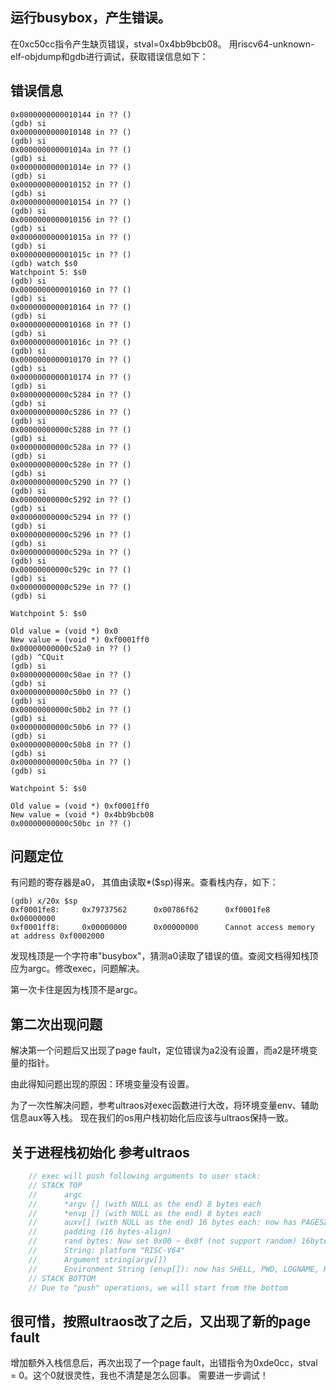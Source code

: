## 运行busybox，产生错误。

在0xc50cc指令产生缺页错误，stval=0x4bb9bcb08。
用riscv64-unknown-elf-objdump和gdb进行调试，获取错误信息如下：

## 错误信息

```
0x0000000000010144 in ?? ()
(gdb) si
0x0000000000010148 in ?? ()
(gdb) si
0x000000000001014a in ?? ()
(gdb) si
0x000000000001014e in ?? ()
(gdb) si
0x0000000000010152 in ?? ()
(gdb) si
0x0000000000010154 in ?? ()
(gdb) si
0x0000000000010156 in ?? ()
(gdb) si
0x000000000001015a in ?? ()
(gdb) si
0x000000000001015c in ?? ()
(gdb) watch $s0
Watchpoint 5: $s0
(gdb) si
0x0000000000010160 in ?? ()
(gdb) si
0x0000000000010164 in ?? ()
(gdb) si
0x0000000000010168 in ?? ()
(gdb) si
0x000000000001016c in ?? ()
(gdb) si
0x0000000000010170 in ?? ()
(gdb) si
0x0000000000010174 in ?? ()
(gdb) si
0x00000000000c5284 in ?? ()
(gdb) si
0x00000000000c5286 in ?? ()
(gdb) si
0x00000000000c5288 in ?? ()
(gdb) si
0x00000000000c528a in ?? ()
(gdb) si
0x00000000000c528e in ?? ()
(gdb) si
0x00000000000c5290 in ?? ()
(gdb) si
0x00000000000c5292 in ?? ()
(gdb) si
0x00000000000c5294 in ?? ()
(gdb) si
0x00000000000c5296 in ?? ()
(gdb) si
0x00000000000c529a in ?? ()
(gdb) si
0x00000000000c529c in ?? ()
(gdb) si
0x00000000000c529e in ?? ()
(gdb) si

Watchpoint 5: $s0

Old value = (void *) 0x0
New value = (void *) 0xf0001ff0
0x00000000000c52a0 in ?? ()
(gdb) ^CQuit
(gdb) si
0x00000000000c50ae in ?? ()
(gdb) si
0x00000000000c50b0 in ?? ()
(gdb) si
0x00000000000c50b2 in ?? ()
(gdb) si
0x00000000000c50b6 in ?? ()
(gdb) si
0x00000000000c50b8 in ?? ()
(gdb) si
0x00000000000c50ba in ?? ()
(gdb) si

Watchpoint 5: $s0

Old value = (void *) 0xf0001ff0
New value = (void *) 0x4bb9bcb08
0x00000000000c50bc in ?? ()
```

## 问题定位

有问题的寄存器是a0， 其值由读取*($sp)得来。查看栈内存，如下：
```
(gdb) x/20x $sp
0xf0001fe8:     0x79737562      0x00786f62      0xf0001fe8      0x00000000
0xf0001ff8:     0x00000000      0x00000000      Cannot access memory at address 0xf0002000
```

发现栈顶是一个字符串"busybox"，猜测a0读取了错误的值。查阅文档得知栈顶应为argc。修改exec，问题解决。

第一次卡住是因为栈顶不是argc。

## 第二次出现问题

解决第一个问题后又出现了page fault，定位错误为a2没有设置，而a2是环境变量的指针。

由此得知问题出现的原因：环境变量没有设置。

为了一次性解决问题，参考ultraos对exec函数进行大改，将环境变量env、辅助信息aux等入栈。
现在我们的os用户栈初始化后应该与ultraos保持一致。

## 关于进程栈初始化 参考ultraos
``` c
    // exec will push following arguments to user stack:
    // STACK TOP
    //      argc
    //      *argv [] (with NULL as the end) 8 bytes each
    //      *envp [] (with NULL as the end) 8 bytes each
    //      auxv[] (with NULL as the end) 16 bytes each: now has PAGESZ(6)
    //      padding (16 bytes-align)
    //      rand bytes: Now set 0x00 ~ 0x0f (not support random) 16bytes
    //      String: platform "RISC-V64"
    //      Argument string(argv[])
    //      Environment String (envp[]): now has SHELL, PWD, LOGNAME, HOME, USER, PATH
    // STACK BOTTOM
    // Due to "push" operations, we will start from the bottom
```

## 很可惜，按照ultraos改了之后，又出现了新的page fault

增加额外入栈信息后，再次出现了一个page fault，出错指令为0xde0cc，stval = 0。这个0就很灵性，我也不清楚是怎么回事。
需要进一步调试！